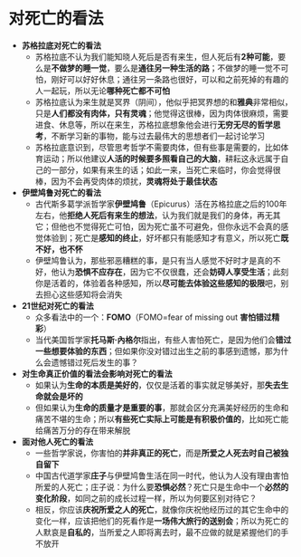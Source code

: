 # 对死亡的看法
* **苏格拉底对死亡的看法**
  * 苏格拉底不认为我们能知晓人死后是否有来生，但人死后有**2种可能**，要么是**不做梦的睡一觉**，要么是**通往另一种生活的路**；不做梦的睡一觉不可怕，刚好可以好好休息；通往另一条路也很好，可以和之前死掉的有趣的人一起玩，所以无论**哪种死亡都不可怕**
  * 苏格拉底认为来生就是冥界（阴间），他似乎把冥界想的和**雅典**非常相似，只是**人们都没有肉体，只有灵魂**；他觉得这很棒，因为肉体很麻烦，需要进食、休息等，所以在来生，苏格拉底想象他会进行**无穷无尽的哲学思考**，不断学习新的事物，能与过去最伟大的思想者们一起讨论学习
  * 苏格拉底意识到，尽管思考哲学不需要肉体，但有些事是需要的，比如体育运动；所以他建议**人活的时候要多照看自己的大脑**，耕耘这永远属于自己的一部分，如果有来生的话；如此一来，当死亡来临时，你会觉得很棒，因为不会再受肉体的烦扰，**灵魂将处于最佳状态**
* **伊壁鸠鲁对死亡的看法**
  * 古代斯多葛学派哲学家**伊壁鸠鲁**（Epicurus）活在苏格拉底之后的100年左右，他**拒绝人死后有来生的想法**，认为我们就是我们的身体，再无其它；但他也不觉得死亡可怕，因为死亡虽不可避免，但你永远不会真的感觉体验到；死亡是**感知的终止**，好坏都只有能感知才有意义，所以死亡**既不好，也不怀**
  * 伊壁鸠鲁认为，那些邪恶糟糕的事，是只有当人感觉不好时才是真的不好，他认为**恐惧不应存在**，因为它不仅很蠢，还会**妨碍人享受生活**；此刻你是活着的，体验着各种感知，所以**尽可能去体验这些感知的极限**吧，别去担心这些感知将会消失
* **21世纪对死亡的看法**
  * 众多看法中的一个：**FOMO**（FOMO=fear of missing out **害怕错过精彩**）
  * 当代美国哲学家**托马斯·內格尔**指出，有些人害怕死亡，是因为他们会**错过一些想要体验的东西**；但如果你没对错过出生之前的事感到遗憾，那为什么会遗憾错过死后发生的事？
* **对生命真正价值的看法会影响对死亡的看法**
  * 如果认为**生命的本质是美好的**，仅仅是活着的事实就足够美好，那**失去生命就会是坏的**
  * 但如果认为**生命的质量才是重要的事**，那就会区分充满美好经历的生命和痛苦不堪的生命；所以**有些死亡实际上可能是有积极价值的**，比如死亡能给痛苦万分的存在带来解脱
* **面对他人死亡的看法**
  * 一些哲学家说，你害怕的**并非真正的死亡**，而是**所爱之人死去时自己被独自留下**
  * 中国古代道学家**庄子**与伊壁鸠鲁生活在同一时代，他认为人没有理由害怕所爱的人死亡；庄子说：为什么要**恐惧必然**？死亡只是生命中一个**必然的变化阶段**，如同之前的成长过程一样，所以为何要区别对待它？
  * 相反，你应该**庆祝所爱之人的死亡**，就像你庆祝他经历过的其它生命中的变化一样，应该把他们的死看作是**一场伟大旅行的送别会**；所以为死亡的人默哀是**自私的**，当所爱之人即将离去时，最不应做的就是紧握他们的手不放开